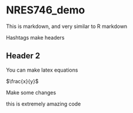 # NRES746_demo
This is markdown, and very similar to R markdown

Hashtags make headers
## Header 2

You can make latex equations

$\frac{x}{y}$

Make some changes

this is extremely amazing code
